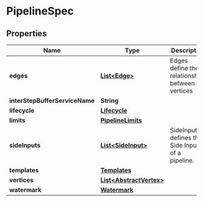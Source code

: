 

# PipelineSpec


## Properties

| Name | Type | Description | Notes |
|------------ | ------------- | ------------- | -------------|
|**edges** | [**List&lt;Edge&gt;**](Edge.md) | Edges define the relationships between vertices |  [optional] |
|**interStepBufferServiceName** | **String** |  |  [optional] |
|**lifecycle** | [**Lifecycle**](Lifecycle.md) |  |  [optional] |
|**limits** | [**PipelineLimits**](PipelineLimits.md) |  |  [optional] |
|**sideInputs** | [**List&lt;SideInput&gt;**](SideInput.md) | SideInputs defines the Side Inputs of a pipeline. |  [optional] |
|**templates** | [**Templates**](Templates.md) |  |  [optional] |
|**vertices** | [**List&lt;AbstractVertex&gt;**](AbstractVertex.md) |  |  [optional] |
|**watermark** | [**Watermark**](Watermark.md) |  |  [optional] |




